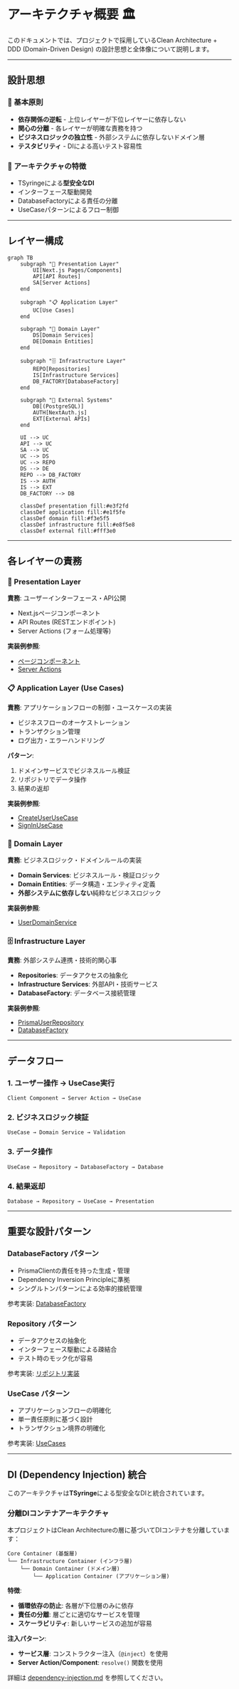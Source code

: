 # アーキテクチャ概要 🏛️

このドキュメントでは、プロジェクトで採用しているClean Architecture + DDD (Domain-Driven Design) の設計思想と全体像について説明します。

---

## 設計思想

### 📐 基本原則

- **依存関係の逆転** - 上位レイヤーが下位レイヤーに依存しない
- **関心の分離** - 各レイヤーが明確な責務を持つ
- **ビジネスロジックの独立性** - 外部システムに依存しないドメイン層
- **テスタビリティ** - DIによる高いテスト容易性

### 🎯 アーキテクチャの特徴

- TSyringeによる**型安全なDI**
- インターフェース駆動開発
- DatabaseFactoryによる責任の分離
- UseCaseパターンによるフロー制御

---

## レイヤー構成

```mermaid
graph TB
    subgraph "🎨 Presentation Layer"
        UI[Next.js Pages/Components]
        API[API Routes] 
        SA[Server Actions]
    end
    
    subgraph "📋 Application Layer"
        UC[Use Cases]
    end
    
    subgraph "🧠 Domain Layer"  
        DS[Domain Services]
        DE[Domain Entities]
    end
    
    subgraph "🗄️ Infrastructure Layer"
        REPO[Repositories]
        IS[Infrastructure Services]
        DB_FACTORY[DatabaseFactory]
    end
    
    subgraph "🔧 External Systems"
        DB[(PostgreSQL)]
        AUTH[NextAuth.js]
        EXT[External APIs]
    end
    
    UI --> UC
    API --> UC
    SA --> UC
    UC --> DS
    UC --> REPO
    DS --> DE
    REPO --> DB_FACTORY
    IS --> AUTH
    IS --> EXT
    DB_FACTORY --> DB
    
    classDef presentation fill:#e3f2fd
    classDef application fill:#e1f5fe
    classDef domain fill:#f3e5f5
    classDef infrastructure fill:#e8f5e8
    classDef external fill:#fff3e0
```

---

## 各レイヤーの責務

### 🎨 Presentation Layer

**責務**: ユーザーインターフェース・API公開

- Next.jsページコンポーネント
- API Routes (RESTエンドポイント)
- Server Actions (フォーム処理等)

**実装例参照**:

- [ページコンポーネント](../../src/app/page.tsx)
- [Server Actions](../../src/data-accesses/mutations/)

### 📋 Application Layer (Use Cases)

**責務**: アプリケーションフローの制御・ユースケースの実装

- ビジネスフローのオーケストレーション
- トランザクション管理
- ログ出力・エラーハンドリング

**パターン**:

1. ドメインサービスでビジネスルール検証
2. リポジトリでデータ操作
3. 結果の返却

**実装例参照**:

- [CreateUserUseCase](../../src/usecases/user/CreateUserUseCase.ts)
- [SignInUseCase](../../src/usecases/auth/SignInUseCase.ts)

### 🧠 Domain Layer

**責務**: ビジネスロジック・ドメインルールの実装

- **Domain Services**: ビジネスルール・検証ロジック
- **Domain Entities**: データ構造・エンティティ定義
- **外部システムに依存しない**純粋なビジネスロジック

**実装例参照**:

- [UserDomainService](../../src/services/domain/UserDomainService.ts)

### 🗄️ Infrastructure Layer  

**責務**: 外部システム連携・技術的関心事

- **Repositories**: データアクセスの抽象化
- **Infrastructure Services**: 外部API・技術サービス
- **DatabaseFactory**: データベース接続管理

**実装例参照**:

- [PrismaUserRepository](../../src/repositories/implementations/PrismaUserRepository.ts)
- [DatabaseFactory](../../src/data-accesses/infra/DatabaseFactory.ts)

---

## データフロー

### 1. ユーザー操作 → UseCase実行

```
Client Component → Server Action → UseCase
```

### 2. ビジネスロジック検証

```
UseCase → Domain Service → Validation
```

### 3. データ操作

```
UseCase → Repository → DatabaseFactory → Database
```

### 4. 結果返却

```
Database → Repository → UseCase → Presentation
```

---

## 重要な設計パターン

### DatabaseFactory パターン

- PrismaClientの責任を持った生成・管理
- Dependency Inversion Principleに準拠
- シングルトンパターンによる効率的接続管理

参考実装: [DatabaseFactory](../../src/data-accesses/infra/DatabaseFactory.ts)

### Repository パターン  

- データアクセスの抽象化
- インターフェース駆動による疎結合
- テスト時のモック化が容易

参考実装: [リポジトリ実装](../../src/repositories/implementations/)

### UseCase パターン

- アプリケーションフローの明確化
- 単一責任原則に基づく設計
- トランザクション境界の明確化

参考実装: [UseCases](../../src/usecases/)

---

## DI (Dependency Injection) 統合

このアーキテクチャは**TSyringe**による型安全なDIと統合されています。

### 分離DIコンテナアーキテクチャ

本プロジェクトはClean Architectureの層に基づいてDIコンテナを分離しています：

```
Core Container (基盤層)
└── Infrastructure Container (インフラ層) 
    └── Domain Container (ドメイン層)
        └── Application Container (アプリケーション層)
```

**特徴**:

- **循環依存の防止**: 各層が下位層のみに依存
- **責任の分離**: 層ごとに適切なサービスを管理
- **スケーラビリティ**: 新しいサービスの追加が容易

**注入パターン**:

- **サービス層**: コンストラクター注入（`@inject`）を使用
- **Server Action/Component**: `resolve()` 関数を使用

詳細は [dependency-injection.md](./dependency-injection.md) を参照してください。

